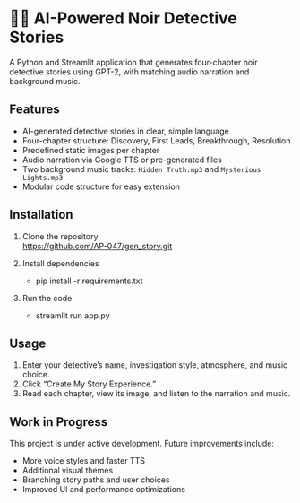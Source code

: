 # 🕵🏻 AI-Powered Noir Detective Stories

A Python and Streamlit application that generates four-chapter noir detective stories using GPT-2, with matching audio narration and background music.

## Features

- AI-generated detective stories in clear, simple language
- Four-chapter structure: Discovery, First Leads, Breakthrough, Resolution
- Predefined static images per chapter
- Audio narration via Google TTS or pre-generated files
- Two background music tracks: `Hidden Truth.mp3` and `Mysterious Lights.mp3`
- Modular code structure for easy extension

## Installation

1. Clone the repository  
   https://github.com/AP-047/gen_story.git

3. Install dependencies
   - pip install -r requirements.txt

4. Run the code
   - streamlit run app.py

## Usage
1. Enter your detective’s name, investigation style, atmosphere, and music choice.
2. Click “Create My Story Experience.”
3. Read each chapter, view its image, and listen to the narration and music.



## Work in Progress
This project is under active development. Future improvements include:
- More voice styles and faster TTS
- Additional visual themes
- Branching story paths and user choices
- Improved UI and performance optimizations
